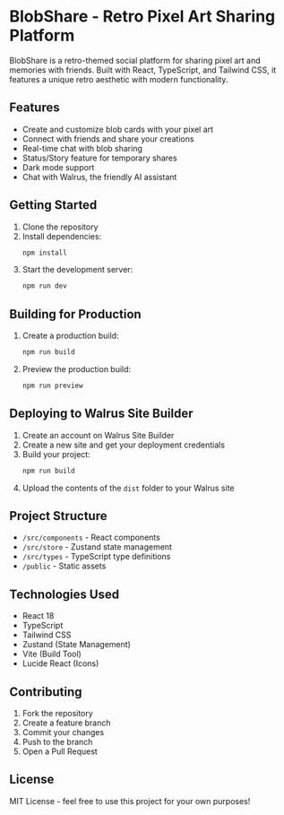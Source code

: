 # BlobShare - Retro Pixel Art Sharing Platform

BlobShare is a retro-themed social platform for sharing pixel art and memories with friends. Built with React, TypeScript, and Tailwind CSS, it features a unique retro aesthetic with modern functionality.

## Features

-  Create and customize blob cards with your pixel art
-  Connect with friends and share your creations
-  Real-time chat with blob sharing
-  Status/Story feature for temporary shares
-  Dark mode support
-  Chat with Walrus, the friendly AI assistant

## Getting Started

1. Clone the repository
2. Install dependencies:
   ```bash
   npm install
   ```
3. Start the development server:
   ```bash
   npm run dev
   ```

## Building for Production

1. Create a production build:
   ```bash
   npm run build
   ```
2. Preview the production build:
   ```bash
   npm run preview
   ```

## Deploying to Walrus Site Builder

1. Create an account on Walrus Site Builder
2. Create a new site and get your deployment credentials
3. Build your project:
   ```bash
   npm run build
   ```
4. Upload the contents of the `dist` folder to your Walrus site

## Project Structure

- `/src/components` - React components
- `/src/store` - Zustand state management
- `/src/types` - TypeScript type definitions
- `/public` - Static assets

## Technologies Used

- React 18
- TypeScript
- Tailwind CSS
- Zustand (State Management)
- Vite (Build Tool)
- Lucide React (Icons)

## Contributing

1. Fork the repository
2. Create a feature branch
3. Commit your changes
4. Push to the branch
5. Open a Pull Request

## License

MIT License - feel free to use this project for your own purposes!
